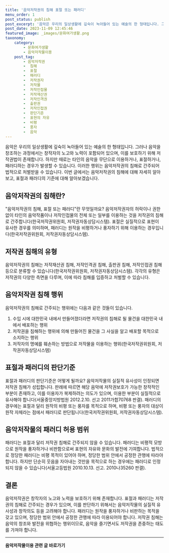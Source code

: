 ```yaml
---
title: '음악저작권의 침해 표절 또는 패러디'
menu_order: 1
post_status: publish
post_excerpt: '음악은 우리의 일상생활에 깊숙이 녹아들어 있는 예술의 한 형태입니다. 그러나 음악을 창조하는 과정에서는 창작자의 노고와 노력이 포함되어 있으며, 이를 보호하기 위해 저작권법이 존재합니다. 하지만 때로는 타인의 음악을 무단으로 이용하거나, 표절하거나, 패러디하는 경우가 발생할 수 있습니다. 이러한 행위는 음악저작권의 침해로 간주되어 법적으로 처벌받을 수 있습니다. 이번 글에서는 음악저작권의 침해에 대해 자세히 알아보고, 표절과 패러디의 기준에 대해 알아보겠습니다.'
post_date: 2023-11-09 12:45:46
featured_image: _images/문화여가생활.png
taxonomy:
    category:
        - 문화여가생활
        - 음악저작물이용
    post_tag:
        - 음악저작권
        -  침해
        -  표절
        -  패러디
        -  저작권자
        -  저작물
        -  저작인접물
        -  저작재산권
        -  저작인격권
        -  출판권
        -  저작인접권
        -  판단기준
        -  표현의 자유
        -  비평
        -  풍자
        -  음악
---
```



음악은 우리의 일상생활에 깊숙이 녹아들어 있는 예술의 한 형태입니다. 그러나 음악을 창조하는 과정에서는 창작자의 노고와 노력이 포함되어 있으며, 이를 보호하기 위해 저작권법이 존재합니다. 하지만 때로는 타인의 음악을 무단으로 이용하거나, 표절하거나, 패러디하는 경우가 발생할 수 있습니다. 이러한 행위는 음악저작권의 침해로 간주되어 법적으로 처벌받을 수 있습니다. 이번 글에서는 음악저작권의 침해에 대해 자세히 알아보고, 표절과 패러디의 기준에 대해 알아보겠습니다.

## 음악저작권의 침해란?

"음악저작권의 침해, 표절 또는 패러디"란 무엇일까요? 음악저작권자의 허락이나 권한 없이 타인의 음악작품이나 저작인접물의 전체 또는 일부를 이용하는 것을 저작권의 침해로 간주합니다(한국저작권위원회, 저작권자동상담시스템). 표절은 실질적으로 표현이 유사한 경우를 의미하며, 패러디는 원작을 비평하거나 풍자하기 위해 이용하는 경우입니다(한국저작권위원회, 저작권자동상담시스템).

## 저작권 침해의 유형

음악저작권의 침해는 저작재산권 침해, 저작인격권 침해, 출판권 침해, 저작인접권 침해 등으로 분류할 수 있습니다(한국저작권위원회, 저작권자동상담시스템). 각각의 유형은 저작권의 다양한 측면을 다루며, 이에 따라 침해를 입증하고 처벌할 수 있습니다.

## 음악저작권 침해 행위

음악저작권의 침해로 간주되는 행위에는 다음과 같은 것들이 있습니다.

1. 수입 시에 대한민국 내에서 만들어졌더라면 저작권의 침해로 될 물건을 대한민국 내에서 배포하는 행위
2. 저작권을 침해하는 행위에 의해 만들어진 물건을 그 사실을 알고 배포할 목적으로 소지하는 행위
3. 저작자의 명예를 훼손하는 방법으로 저작물을 이용하는 행위(한국저작권위원회, 저작권자동상담시스템)

## 표절과 패러디의 판단기준

표절과 패러디의 판단기준은 어떻게 될까요? 음악저작물의 실질적 유사성이 인정되면 저작권 침해가 성립합니다. 판례에 따르면 해당 음악에 저작권보호가 가능한 창작적인 부분이 존재하고, 이를 이용자가 복제하려는 의도가 있으며, 이용한 부분이 실질적으로 유사해야 합니다(서울중앙지방법원 2012.2.10. 선고 2011가합70768 판결). 패러디의 경우에는 표절과 달리 원작의 비평 또는 풍자를 목적으로 하며, 비평 또는 풍자의 대상이 원작 자체라는 점에서 패러디로 판단됩니다(한국저작권위원회, 저작권자동상담시스템).

## 음악저작물의 패러디 허용 범위

패러디는 표절과 달리 저작권 침해로 간주되지 않을 수 있습니다. 패러디는 비평적 모방으로 원작을 풍자하거나 비판함으로써 표현의 자유와 문화의 발전에 기여합니다. 법적으로 정당한 패러디는 비평 목적이 있어야 하며, 정당한 범위 안에서 공정한 관행에 따라야 합니다. 하지만 단순히 웃음을 자아내는 것만을 목적으로 하는 경우에는 패러디로 인정되지 않을 수 있습니다(서울고등법원 2010.10.13. 선고. 2010나35260 판결).

## 결론

음악저작권은 창작자의 노고와 노력을 보호하기 위해 존재합니다. 표절과 패러디는 저작권의 침해로 간주되는 경우가 있으며, 이를 판단하기 위해서는 음악저작물의 실질적 유사성과 창작의도 등을 고려해야 합니다. 패러디는 원작을 풍자하거나 비판하는 목적을 갖고 있으며, 정당한 범위 안에서 공정한 관행에 따라 이용되어야 합니다. 저작권 침해는 음악의 창조와 발전을 위협하는 행위이므로, 음악을 즐기면서도 저작권을 존중하는 태도를 가져야 합니다.
<!-- wp:separator -->
<hr class="wp-block-separator has-alpha-channel-opacity"/>
<!-- /wp:separator -->

<!-- wp:group {"backgroundColor":"base","layout":{"type":"constrained"}} -->
<div class="wp-block-group has-base-background-color has-background"><!-- wp:paragraph {"align":"center","fontSize":"medium"} -->
<p class="has-text-align-center has-large-font-size"><strong>음악저작물이용 관련 글 바로가기</strong></p>
<!-- /wp:paragraph -->


<!-- wp:latest-posts
{"categories":[{"id":15931,"count":19,"description":"","link":"https://uknowlaw.com/category/%ec%9d%8c%ec%95%85%ec%a0%80%ec%9e%91%eb%ac%bc%ec%9d%b4%ec%9a%a9/","name":"음악저작물이용","slug":"음악저작물이용","taxonomy":"category","parent":0,"meta":[],"_links":{"self":[{"href":"https://uknowlaw.com/wp-json/wp/v2/categories/15931"}],"collection":[{"href":"https://uknowlaw.com/wp-json/wp/v2/categories"}],"about":[{"href":"https://uknowlaw.com/wp-json/wp/v2/taxonomies/category"}],"wp:post_type":[{"href":"https://uknowlaw.com/wp-json/wp/v2/posts?categories=15931"}],"curies":[{"name":"wp","href":"https://api.w.org/{rel}","templated":true}]}}],"postsToShow":100,"excerptLength":28,"postLayout":"grid","columns":2,"featuredImageAlign":"left","featuredImageSizeSlug":"large","fontSize":"small"} /--></div>
<!-- /wp:group -->